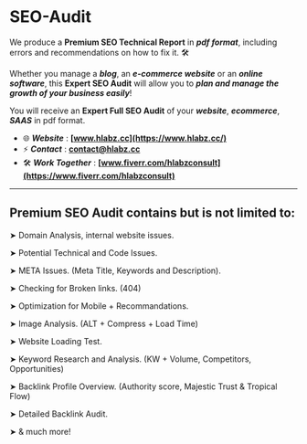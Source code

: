 # SEO-Audit
We produce a **Premium SEO Technical Report** in ***pdf format***, including errors and recommendations on how to fix it. 🛠

Whether you manage a ***blog***, an ***e-commerce website*** or an ***online software***, this **Expert SEO Audit** will allow you to ***plan and manage the growth of your business easily***!

You will receive an **Expert Full SEO Audit** of your ***website***, ***ecommerce***, ***SAAS*** in pdf format.


- 🌐 ***Website*** : **[www.hlabz.cc](https://www.hlabz.cc/)**
- ⚡️ ***Contact*** : **contact@hlabz.cc**
- 🛠 ***Work Together*** : **[www.fiverr.com/hlabzconsult](https://www.fiverr.com/hlabzconsult)**

---

## Premium SEO Audit contains but is not limited to:



➤ Domain Analysis, internal website issues.

 

➤ Potential Technical and Code Issues.

 

➤ META Issues. (Meta Title, Keywords and Description).

 

➤ Checking for Broken links. (404)

 

➤ Optimization for Mobile + Recommandations.

 

➤ Image Analysis. (ALT + Compress + Load Time)

 

➤ Website Loading Test.

 

➤ Keyword Research and Analysis. (KW + Volume, Competitors, Opportunities)

 

➤ Backlink Profile Overview. (Authority score, Majestic Trust & Tropical Flow)



➤ Detailed Backlink Audit.



➤ & much more!

